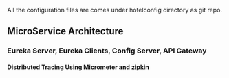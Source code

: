 All the configuration files are comes under hotelconfig directory as git repo.

## MicroService Architecture
### Eureka Server, Eureka Clients, Config Server, API Gateway
#### Distributed Tracing Using Micrometer and zipkin

